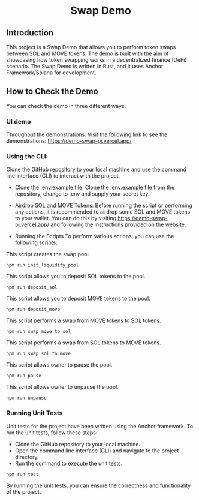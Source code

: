 <h1 align="center">
  <br>
    Swap Demo
  <br>
</h1>

## Introduction

This project is a Swap Demo that allows you to perform token swaps between SOL and MOVE tokens. The demo is built with the aim of showcasing how token swapping works in a decentralized finance (DeFi) scenario. The Swap Demo is written in Rust, and it uses Anchor Framework/Solana for development.

## How to Check the Demo

You can check the demo in three different ways:

### UI demo

Throughout the demonstrations: Visit the following link to see the demonstrations: https://demo-swap-pi.vercel.app/

### Using the CLI:

Clone the GitHub repository to your local machine and use the command line interface (CLI) to interact with the project.

- Clone the .env.example file:
  Clone the .env.example file from the repository, change to .env and supply your secret key.

- Airdrop SOL and MOVE Tokens:
  Before running the script or performing any actions, it is recommended to airdrop some SOL and MOVE tokens to your wallet. You can do this by visiting https://demo-swap-pi.vercel.app/ and following the instructions provided on the website.

- Running the Scripts
  To perform various actions, you can use the following scripts:

This script creates the swap pool.

```
npm run init_liquidity_pool
```

This script allows you to deposit SOL tokens to the pool.

```
npm run deposit_sol
```

This script allows you to deposit MOVE tokens to the pool.

```
npm run deposit_move
```

This script performs a swap from MOVE tokens to SOL tokens.

```
npm run swap_move_to_sol
```

This script performs a swap from SOL tokens to MOVE tokens.

```
npm run swap_sol_to_move
```

This script allows owner to pause the pool.

```
npm run pause
```

This script allows owner to unpause the pool.

```
npm run unpause
```

### Running Unit Tests

Unit tests for the project have been written using the Anchor framework. To run the unit tests, follow these steps:

- Clone the GitHub repository to your local machine.
- Open the command line interface (CLI) and navigate to the project directory.
- Run the command to execute the unit tests.

```
npm run test
```

By running the unit tests, you can ensure the correctness and functionality of the project.

